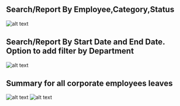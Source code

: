 Search/Report By Employee,Category,Status
----
![alt text](../../images/timesheets/corp-emp-search-by-name.png "Time")

Search/Report By Start Date and End Date. Option to add filter by Department
----
![alt text](../../images/timesheets/corp-emp-search-dates.png "Time")

Summary for all corporate employees leaves
----
![alt text](../../images/timesheets/corp-emp-summary-link.png "Time")
![alt text](../../images/timesheets/corp-emp-summary-report.png "Time")

